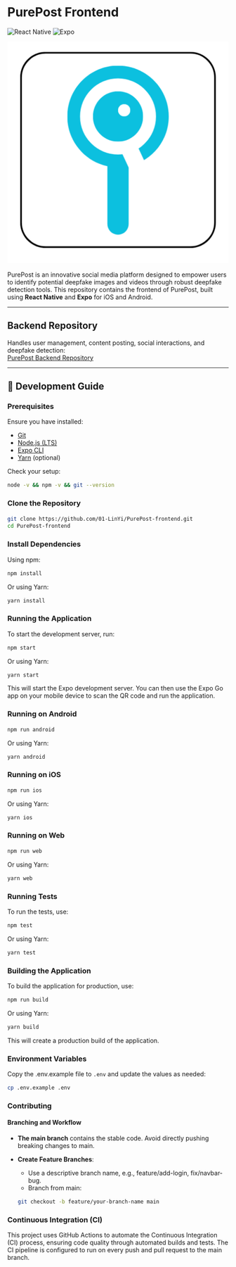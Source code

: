 # PurePost Frontend

![React Native](https://img.shields.io/badge/React_Native-61DAFB?logo=react&logoColor=white)
![Expo](https://img.shields.io/badge/Expo-000020?logo=expo&logoColor=white)

![PurePost Logo](./assets/images/PurePost-transparent.png)

PurePost is an innovative social media platform designed to empower users to identify potential deepfake images and videos through robust deepfake detection tools. This repository contains the frontend of PurePost, built using **React Native** and **Expo** for iOS and Android.

---

## Backend Repository

Handles user management, content posting, social interactions, and deepfake detection:  
[PurePost Backend Repository](https://github.com/01-LinYi/PurePost-backend)

---

## 🚀 Development Guide

### **Prerequisites**

Ensure you have installed:

- [Git](https://git-scm.com/downloads)
- [Node.js (LTS)](https://nodejs.org/)
- [Expo CLI](https://docs.expo.dev/get-started/installation/)
- [Yarn](https://classic.yarnpkg.com/en/docs/install) (optional)

Check your setup:

```sh
node -v && npm -v && git --version
```

### **Clone the Repository**

```sh
git clone https://github.com/01-LinYi/PurePost-frontend.git
cd PurePost-frontend
```

### **Install Dependencies**

Using npm:

```sh
npm install
```

Or using Yarn:

```sh
yarn install
```

### **Running the Application**

To start the development server, run:

```sh
npm start
```

Or using Yarn:

```sh
yarn start
```

This will start the Expo development server. You can then use the Expo Go app on your mobile device to scan the QR code and run the application.

### **Running on Android**

```sh
npm run android
```

Or using Yarn:

```sh
yarn android
```

### **Running on iOS**

```sh
npm run ios
```

Or using Yarn:

```sh
yarn ios
```

### **Running on Web**

```sh
npm run web
```

Or using Yarn:

```sh
yarn web
```

### **Running Tests**

To run the tests, use:

```sh
npm test
```

Or using Yarn:

```sh
yarn test
```

### **Building the Application**

To build the application for production, use:

```sh
npm run build
```

Or using Yarn:

```sh
yarn build
```

This will create a production build of the application.

### **Environment Variables**

Copy the .env.example file to `.env` and update the values as needed:

```sh
cp .env.example .env
```

### **Contributing**

#### Branching and Workflow

- **The main branch** contains the stable code. Avoid directly pushing breaking changes to main.
- **Create Feature Branches**:

  - Use a descriptive branch name, e.g., feature/add-login, fix/navbar-bug.
  - Branch from main:

  ```bash
  git checkout -b feature/your-branch-name main
  ```

### Continuous Integration (CI)

This project uses GitHub Actions to automate the Continuous Integration (CI) process, ensuring code quality through automated builds and tests. The CI pipeline is configured to run on every push and pull request to the main branch.
